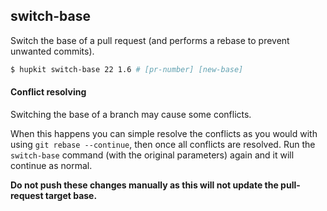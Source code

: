 switch-base
-----------

Switch the base of a pull request (and performs a rebase to prevent unwanted commits).

```bash
$ hupkit switch-base 22 1.6 # [pr-number] [new-base]
```

#### Conflict resolving

Switching the base of a branch may cause some conflicts.

When this happens you can simple resolve the conflicts as you would with using `git rebase --continue`,
then once all conflicts are resolved. Run the `switch-base` command (with the original parameters)
again and it will continue as normal.

**Do not push these changes manually as this will not update the pull-request target base.**
